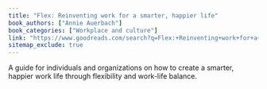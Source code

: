 ```yaml
---
title: "Flex: Reinventing work for a smarter, happier life"
book_authors: ["Annie Auerbach"]
book_categories: ["Workplace and culture"]
link: "https://www.goodreads.com/search?q=Flex:+Reinventing+work+for+a+smarter,+happier+life+Annie+Auerbach"
sitemap_exclude: true
---
```


A guide for individuals and organizations on how to create a smarter, happier work life through flexibility and work-life balance.

